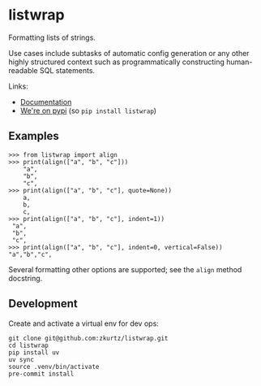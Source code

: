 # listwrap

Formatting lists of strings.

Use cases include subtasks of automatic config generation or any other highly structured context such as programmatically constructing human-readable SQL statements.

Links:
- [Documentation](https://zkurtz.github.io/listwrap/listwrap.html)
- [We're on pypi](https://pypi.org/project/listwrap/) (so `pip install listwrap`)

## Examples

```
>>> from listwrap import align
>>> print(align(["a", "b", "c"]))
    "a",
    "b",
    "c",
>>> print(align(["a", "b", "c"], quote=None))
    a,
    b,
    c,
>>> print(align(["a", "b", "c"], indent=1))
 "a",
 "b",
 "c",
>>> print(align(["a", "b", "c"], indent=0, vertical=False))
"a","b","c",
```
Several formatting other options are supported; see the `align` method docstring.

## Development

Create and activate a virtual env for dev ops:
```
git clone git@github.com:zkurtz/listwrap.git
cd listwrap
pip install uv
uv sync
source .venv/bin/activate
pre-commit install
```
